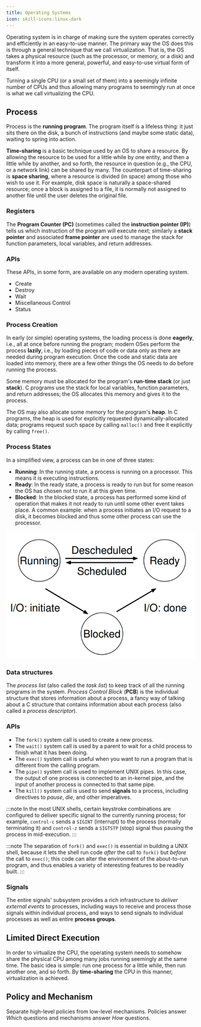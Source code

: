 ```yaml
---
title: Operating Systems
icon: skill-icons:linux-dark
---
```


Operating system is in charge of making sure the system operates correctly and efficiently in an easy-to-use manner.
The primary way the OS does this is through a general technique that we call virtualization.
That is, the OS takes a physical resource (such as the processor, or memory, or a disk) and transform
it into a more general, powerful, and easy-to-use virtual form of itself.

Turning a single CPU (or a small set of them) into a seemingly infinite number of CPUs and thus allowing
many programs to seemingly run at once is what we call virtualizing the CPU.

## Process

Process is the **running program**.
The program itself is a lifeless thing: it just sits there on the disk, a bunch of instructions
(and maybe some static data), waiting to spring into action.

**Time-sharing** is a basic technique used by an OS to share a resource.
By allowing the resource to be used for a little while by one entity, and
then a little while by another, and so forth, the resource in question (e.g., the
CPU, or a network link) can be shared by many.
The counterpart of time-sharing is **space sharing**, where a resource is divided (in space)
among those who wish to use it.
For example, disk space is naturally a space-shared resource; once a block is assigned to a file,
it is normally not assigned to another file until the user deletes the original file.

### Registers

The **Program Counter (PC)** (sometimes called the **instruction pointer (IP)**) tells us which instruction of the program
will execute next; similarly a **stack pointer** and associated **frame pointer** are used to manage the stack for function
parameters, local variables, and return addresses.

### APIs

These APIs, in some form, are available on any modern operating system.

- Create
- Destroy
- Wait
- Miscellaneous Control
- Status

### Process Creation

In early (or simple) operating systems, the loading process is done **eagerly**, i.e., all at once before running the program; modern OSes perform
the process **lazily**, i.e., by loading pieces of code or data only as there are needed during program execution.
Once the code and static data are loaded into memory, there are a few other things the OS needs to do before running the process.

Some memory must be allocated for the program's **run-time stack** (or just **stack**). C programs use the stack for local variables,
function parameters, and return addresses; the OS allocates this memory and gives it to the process.

The OS may also allocate some memory for the program's **heap**. In C
programs, the heap is used for explicitly requested dynamically-allocated data;
programs request such space by calling `malloc()` and free it explicitly by calling `free()`.

### Process States

In a simplified view, a process can be in one of three states:

- **Running**: In the running state, a process is running on a processor. This means it is executing instructions.
- **Ready**: In the ready state, a process is ready to run but for some reason the OS has chosen not to run it at this given time.
- **Blocked**: In the blocked state, a process has performed some kind of operation that makes it not ready to run until some other
  event takes place. A common example: when a process initiates an I/O request to a disk, it becomes blocked and thus some other process
  can use the processor.

![process-states](./operating_systems/process-states.png)

### Data structures

The _process list_ (also called the _task list_) to keep track of all the running programs in the system.
_Process Control Block_ (**PCB**) is the individual structure that stores information about a process,
a fancy way of talking about a C structure that contains information about each process
(also called a _process descriptor_).

### APIs

- The `fork()` system call is used to create a new process.
- The `wait()` system call is used by a parent to wait for a child process to finish what it has been doing.
- The `exec()` system call is useful when you want to run a program that is different from the calling program.
- The `pipe()` system call is used to implement UNIX pipes. In this case, the output of one process is connected to an
  in-kernel pipe, and the input of another process is connected to that same pipe.
- The `kill()` system call is used to send **signals** to a process, including directives to _pause_, _die_, and other
  imperatives.

:::note
In the most UNIX shells, certain keystroke combinations are configured to deliver specific signal to the currently
running process; for example, `control-c` sends a `SIGINT` (interrupt) to the process (normally terminating it) and
`control-z` sends a `SIGTSTP` (stop) signal thus pausing the process in mid-execution.
:::

:::note
The separation of `fork()` and `exec()` is essential in building a UNIX shell, because it lets the shell run code
_after_ the call to `fork()` but _before_ the call to `exec()`; this code can alter the environment of the about-to-run
program, and thus enables a variety of interesting features to be readily built.
:::

### Signals

The entire signals' subsystem provides a rich infrastructure to _deliver external events_ to processes, including ways
to receive and process those signals within individual process, and ways to send signals to individual processes
as well as entire **process groups**.

## Limited Direct Execution

In order to virtualize the CPU, the operating system needs to somehow
share the physical CPU among many jobs running seemingly at the same time.
The basic idea is simple: run one process for a little while, then
run another one, and so forth. By **time-sharing** the CPU in this manner,
virtualization is achieved.

## Policy and Mechanism

Separate high-level policies from low-level mechanisms.
Policies answer _Which_ questions and mechanisms answer _How_ questions.
